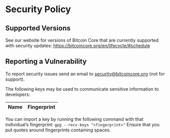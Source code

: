 # Security Policy

## Supported Versions

See our website for versions of Bitcoin Core that are currently supported with
security updates: https://bitcoincore.org/en/lifecycle/#schedule

## Reporting a Vulnerability

To report security issues send an email to security@bitcoincore.org (not for support).

The following keys may be used to communicate sensitive information to developers:

| Name | Fingerprint |
|------|-------------|



You can import a key by running the following command with that individual’s fingerprint: `gpg --recv-keys "<fingerprint>"` Ensure that you put quotes around fingerprints containing spaces.

